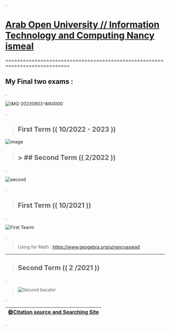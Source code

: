 

.


 # [Arab Open University //  Information Technology and Computing Nancy](https://sisksa.aou.edu.kw/OnlineServicesJOR/Index.aspx) [ismeal ](https://mdl.arabou.edu.kw/jordan/) 






============================================================================

## My Final two exams : 
.

![IMG-20230803-WA0000](https://github.com/nancyalaswad90/Daily-work/assets/36210723/d3e44b04-d149-4a32-94c5-adbe7f3f4276)

.

> ## First Term (( 10/2022 - 2023  )) 

![image](https://user-images.githubusercontent.com/36210723/188271436-908390f9-fd71-42d2-b7d9-a09701489854.png)



> ## > ## Second Term  (( 2/2022 )) 

.


![second](https://user-images.githubusercontent.com/36210723/153417144-de0c4249-9854-4f57-8111-60701067027c.png)


.




> ## First Term (( 10/2021 )) 

.



![First Tearm](https://user-images.githubusercontent.com/36210723/136666273-f3189e56-cd49-4499-b054-49bceb1b3986.png)




.




> Using for Math : https://www.geogebra.org/u/nancyaswad


-------------------------

> ## Second Term  (( 2 /2021 )) 

.

> ![Second bacalor](https://user-images.githubusercontent.com/36210723/125790753-b6518979-2d7d-4ae4-ac66-d3971287fa08.png)

.



| **[😄Citation source and Searching Site](https://github.com/nancyalaswad90/Searching-Site-/blob/main/README.md)**|
 | ------------ | 
 
 
 .
